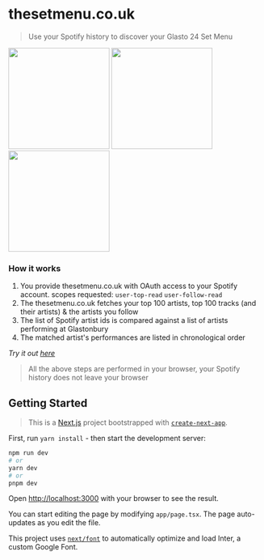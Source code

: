 # thesetmenu.co.uk

> Use your Spotify history to discover your Glasto 24 Set Menu

<img src="https://github.com/JHFarrant/thesetmenu/assets/3439407/bf4cd0a1-8c0c-4e9a-a397-0ba1a2e59567" width="200px">
<img src="https://github.com/JHFarrant/thesetmenu/assets/3439407/0086325f-69b4-42f1-a43e-01dbfdfd6d10" width="200px">
<img src="https://github.com/JHFarrant/thesetmenu/assets/3439407/95af02e1-4952-4190-85b0-2537c292490c" width="200px">

### How it works

1. You provide thesetmenu.co.uk with OAuth access to your Spotify account. scopes requested: `user-top-read` `user-follow-read`
2. The thesetmenu.co.uk fetches your top 100 artists, top 100 tracks (and their artists) & the artists you follow
3. The list of Spotify artist ids is compared against a list of artists performing at Glastonbury
4. The matched artist's performances are listed in chronological order

_Try it out [here](https://thesetmenu.co.uk)_

> All the above steps are performed in your browser, your Spotify history does not leave your browser

## Getting Started

> This is a [Next.js](https://nextjs.org/) project bootstrapped with [`create-next-app`](https://github.com/vercel/next.js/tree/canary/packages/create-next-app).

First, run `yarn install` - then start the development server:

```bash
npm run dev
# or
yarn dev
# or
pnpm dev
```

Open [http://localhost:3000](http://localhost:3000) with your browser to see the result.

You can start editing the page by modifying `app/page.tsx`. The page auto-updates as you edit the file.

This project uses [`next/font`](https://nextjs.org/docs/basic-features/font-optimization) to automatically optimize and load Inter, a custom Google Font.

